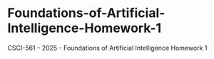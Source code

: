 # Foundations-of-Artificial-Intelligence-Homework-1
CSCI-561 – 2025 - Foundations of Artificial Intelligence Homework 1
